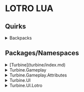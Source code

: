 # LOTRO LUA #

## Quirks ##
<details>
<summary>Backpacks</summary>

Backpacks in the game are expandable to a max slot count of 135, as of this U30.

This first couple of expansions are added to new bags (4-6) but afterwards the additional slots are added to the end of Bag #1
</details>

## Packages/Namespaces ##
<details>
<summary>[Turbine](turbine/index.md)</summary>

<details>
<summary>Chat</summary>

</details>

</details>

<details>
<summary>Turbine.Gameplay</summary>

</details>

<details>
<summary>Turbine.Gameplay.Attributes</summary>

</details>

<details>
<summary>Turbine.UI</summary>

</details>

<details>
<summary>Turbine.UI.Lotro</summary>

</details>

